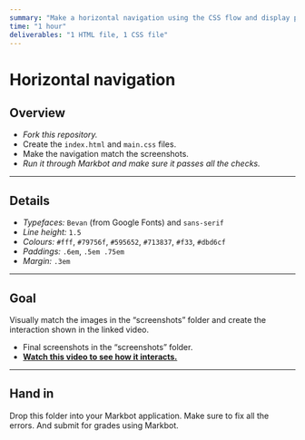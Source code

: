 ```yaml
---
summary: "Make a horizontal navigation using the CSS flow and display properties."
time: "1 hour"
deliverables: "1 HTML file, 1 CSS file"
---
```


# Horizontal navigation

## Overview

- *Fork this repository.*
- Create the `index.html` and `main.css` files.
- Make the navigation match the screenshots.
- *Run it through Markbot and make sure it passes all the checks.*

---

## Details

- *Typefaces:* `Bevan` (from Google Fonts) and `sans-serif`
- *Line height:* `1.5`
- *Colours:* `#fff`, `#79756f`, `#595652`, `#713837`, `#f33`, `#dbd6cf`
- *Paddings:* `.6em`, `.5em .75em`
- *Margin:* `.3em`

---

## Goal

Visually match the images in the “screenshots” folder and create the interaction shown in the linked video.

- Final screenshots in the “screenshots” folder.
- [**Watch this video to see how it interacts.**](https://youtu.be/oKLYKV2GF3A)

---

## Hand in

Drop this folder into your Markbot application. Make sure to fix all the errors. And submit for grades using Markbot.
